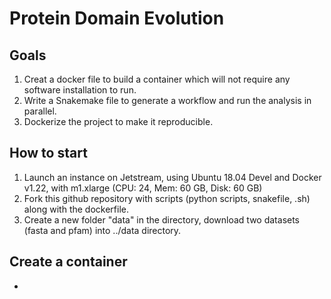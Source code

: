 # Protein Domain Evolution

## Goals

1. Creat a docker file to build a container which will not require any software installation to run.
2. Write a Snakemake file to generate a workflow and run the analysis in parallel.
3. Dockerize the project to make it reproducible.

## How to start

1. Launch an instance on Jetstream, using Ubuntu 18.04 Devel and Docker v1.22, with m1.xlarge (CPU: 24, Mem: 60 GB, Disk: 60 GB)
2. Fork this github repository with scripts (python scripts, snakefile, .sh) along with the dockerfile.
3. Create a new folder "data" in the directory, download two datasets (fasta and pfam) into ../data directory.

## Create a container

- 

